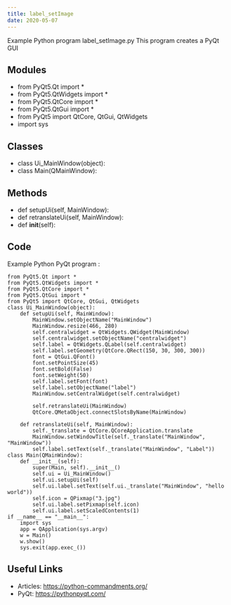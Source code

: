 ```yaml
---
title: label_setImage
date: 2020-05-07
---
```

Example Python program label_setImage.py
This program creates a PyQt GUI

## Modules

* from PyQt5.Qt import *
* from PyQt5.QtWidgets import *
* from PyQt5.QtCore import *
* from PyQt5.QtGui import *
* from PyQt5 import QtCore, QtGui, QtWidgets
* import sys

## Classes

* class Ui_MainWindow(object):
* class Main(QMainWindow):

## Methods

* def setupUi(self, MainWindow):
* def retranslateUi(self, MainWindow):
* 	def __init__(self):

## Code

Example Python PyQt program :

    from PyQt5.Qt import *
    from PyQt5.QtWidgets import *
    from PyQt5.QtCore import *
    from PyQt5.QtGui import *
    from PyQt5 import QtCore, QtGui, QtWidgets
    class Ui_MainWindow(object):
        def setupUi(self, MainWindow):
            MainWindow.setObjectName("MainWindow")
            MainWindow.resize(466, 280)
            self.centralwidget = QtWidgets.QWidget(MainWindow)
            self.centralwidget.setObjectName("centralwidget")
            self.label = QtWidgets.QLabel(self.centralwidget)
            self.label.setGeometry(QtCore.QRect(150, 30, 300, 300))
            font = QtGui.QFont()
            font.setPointSize(45)
            font.setBold(False)
            font.setWeight(50)
            self.label.setFont(font)
            self.label.setObjectName("label")
            MainWindow.setCentralWidget(self.centralwidget)
    
            self.retranslateUi(MainWindow)
            QtCore.QMetaObject.connectSlotsByName(MainWindow)
    
        def retranslateUi(self, MainWindow):
            self._translate = QtCore.QCoreApplication.translate
            MainWindow.setWindowTitle(self._translate("MainWindow", "MainWindow"))
            self.label.setText(self._translate("MainWindow", "Label"))
    class Main(QMainWindow):
    	def __init__(self):
    		super(Main, self).__init__()
    		self.ui = Ui_MainWindow()
    		self.ui.setupUi(self)
    		self.ui.label.setText(self.ui._translate("MainWindow", "hello world"))
    		self.icon = QPixmap("3.jpg")
    		self.ui.label.setPixmap(self.icon)
    		self.ui.label.setScaledContents(1)
    if __name__ == "__main__":
        import sys
        app = QApplication(sys.argv)
        w = Main()
        w.show()
        sys.exit(app.exec_())

## Useful Links

- Articles: https://python-commandments.org/
- PyQt: https://pythonpyqt.com/

